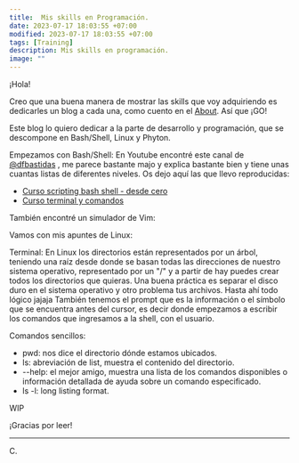 ```yaml
---
title:  Mis skills en Programación. 
date: 2023-07-17 18:03:55 +07:00
modified: 2023-07-17 18:03:55 +07:00
tags: [Training]
description: Mis skills en programación.
image: ""
---
```



¡Hola!

Creo que una buena manera de mostrar las skills que voy adquiriendo es dedicarles un blog a cada una, como cuento en el <a href="https://misscarapan.dev/about/" target="_blank" rel="nofollow">About</a>. Así que ¡GO!

Este blog lo quiero dedicar a la parte de desarrollo y programación, que se descompone en Bash/Shell, Linux y Phyton. 

Empezamos con Bash/Shell:
En Youtube encontré este canal de <a href="https://www.youtube.com/@dfbastidas/" target="_blank" rel="nofollow">@dfbastidas</a> , me parece bastante majo y explica bastante bien y tiene unas cuantas listas de diferentes niveles. Os dejo aquí las que llevo reproducidas:
- <a href="https://youtube.com/playlist?list=PLDbrnXa6SAzWT41Yzkqs0H0ZySzowVwzd/" target="_blank" rel="nofollow">Curso scripting bash shell - desde cero</a>
- <a href="https://www.youtube.com/playlist?list=PLDbrnXa6SAzVAh9dOxTT2IMgT--zAWSN7/" target="_blank" rel="nofollow">Curso terminal y comandos</a>
 
También encontré un simulador de Vim:
 <a href="https://www.openvim.com/" target="_blank" rel="nofollow"></a>

Vamos con mis apuntes de Linux:

Terminal:
En Linux los directorios están representados por un árbol, teniendo una raíz desde donde se basan todas las direcciones de nuestro sistema operativo, representado por un "/" y a partir de hay puedes crear todos los directorios que quieras. Una buena práctica es separar el disco duro en el sistema operativo y otro problema tus archivos. Hasta ahí todo lógico jajaja
También tenemos el prompt que es la información o el símbolo que se encuentra antes del cursor, es decir donde empezamos a escribir los comandos que ingresamos a la shell, con el usuario.

Comandos sencillos:
- pwd: nos dice el directorio dónde estamos ubicados.
- ls: abreviación de list, muestra el contenido del directorio.
- --help: el mejor amigo, muestra  una lista de los comandos disponibles o información detallada de ayuda sobre un comando especificado.
- ls -l: long listing format. 


WIP


¡Gracias por leer!
<hr>
 C.








